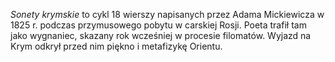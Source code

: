 *Sonety krymskie* to cykl 18 wierszy napisanych przez Adama Mickiewicza w 1825 r. podczas przymusowego pobytu w carskiej Rosji. Poeta trafił tam jako wygnaniec, skazany rok wcześniej w procesie filomatów. Wyjazd na Krym odkrył przed nim piękno i metafizykę Orientu.